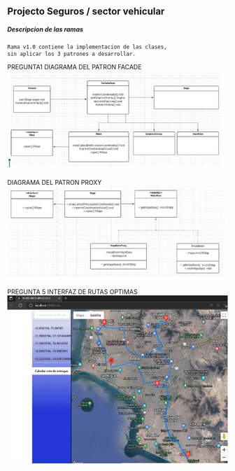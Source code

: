 Projecto Seguros / sector vehicular
----

##### Descripcion de las ramas

    Rama v1.0 contiene la implementacion de las clases,
    sin aplicar los 3 patrones a desarrollar.
    
    

 PREGUNTA1 
 DIAGRAMA DEL PATRON FACADE 
 ![Image text](https://github.com/Rapael01/Laboratorio4/blob/Rafael/ejercicio1-1.JPG)
 
 DIAGRAMA DEL PATRON PROXY
 ![Image text](https://github.com/Rapael01/Laboratorio4/blob/Rafael/ejercicio1-2.JPG)
 
 PREGUNTA 5 INTERFAZ DE RUTAS OPTIMAS 
 ![Image text](https://github.com/Rapael01/Laboratorio4/blob/Rafael/PREGUNTA5-INTERFAZGRAFICA.jpg)
